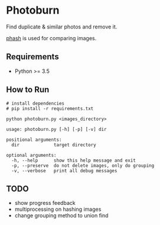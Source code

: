 # Photoburn

Find duplicate & similar photos and remove it.

[phash](http://www.hackerfactor.com/blog/index.php?/archives/432-Looks-Like-It.html) is used for comparing images.

## Requirements

- Python >= 3.5

## How to Run

```
# install dependencies
# pip install -r requirements.txt

python photoburn.py <images_directory>
```

```
usage: photoburn.py [-h] [-p] [-v] dir

positional arguments:
  dir             target directory

optional arguments:
  -h, --help      show this help message and exit
  -p, --preserve  do not delete images, only do grouping
  -v, --verbose   print all debug messages
```

## TODO

- show progress feedback
- multiprocessing on hashing images
- change grouping method to union find
